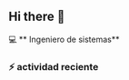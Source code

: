 ## Hi there 👋

:computer: ** Ingeniero de sistemas**

### :zap: actividad reciente
<!--RECENT__ACTIVITY:start-->
<!--RECENT__ACTIVITY:last_update-->

